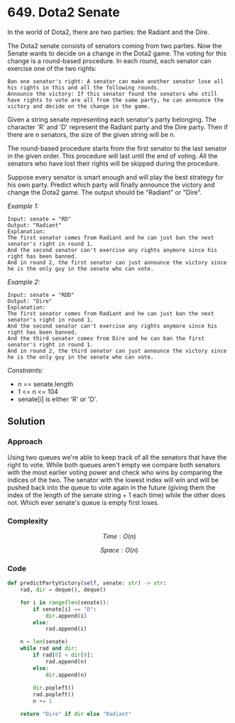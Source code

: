 # 649. Dota2 Senate
In the world of Dota2, there are two parties: the Radiant and the Dire.

The Dota2 senate consists of senators coming from two parties. Now the Senate wants to decide on a change in the Dota2 game. The voting for this change is a round-based procedure. In each round, each senator can exercise one of the two rights:

    Ban one senator's right: A senator can make another senator lose all his rights in this and all the following rounds.
    Announce the victory: If this senator found the senators who still have rights to vote are all from the same party, he can announce the victory and decide on the change in the game.

Given a string senate representing each senator's party belonging. The character 'R' and 'D' represent the Radiant party and the Dire party. Then if there are n senators, the size of the given string will be n.

The round-based procedure starts from the first senator to the last senator in the given order. This procedure will last until the end of voting. All the senators who have lost their rights will be skipped during the procedure.

Suppose every senator is smart enough and will play the best strategy for his own party. Predict which party will finally announce the victory and change the Dota2 game. The output should be "Radiant" or "Dire".

*Example 1:*

```
Input: senate = "RD"
Output: "Radiant"
Explanation: 
The first senator comes from Radiant and he can just ban the next senator's right in round 1. 
And the second senator can't exercise any rights anymore since his right has been banned. 
And in round 2, the first senator can just announce the victory since he is the only guy in the senate who can vote.
```

*Example 2:*

```
Input: senate = "RDD"
Output: "Dire"
Explanation: 
The first senator comes from Radiant and he can just ban the next senator's right in round 1. 
And the second senator can't exercise any rights anymore since his right has been banned. 
And the third senator comes from Dire and he can ban the first senator's right in round 1. 
And in round 2, the third senator can just announce the victory since he is the only guy in the senate who can vote.
```

*Constraints:*

* n == senate.length
* 1 <= n <= 104
* senate[i] is either 'R' or 'D'.

## Solution

### Approach
Using two queues we're able to keep track of all the senators that have the right to vote. While both queues aren't empty we compare both senators with the most earlier voting power and check who wins by comparing the indices of the two. The senator with the lowest index will win and will be pushed back into the queue to vote again in the future (giving them the index of the length of the senate string + 1 each time) while the other does not. Which ever senate's queue is empty first loses.

### Complexity
$$Time: O(n)$$

$$Space: O(n)$$

### Code
```py
def predictPartyVictory(self, senate: str) -> str:
    rad, dir = deque(), deque()

    for i in range(len(senate)):
        if senate[i] == "D":
            dir.append(i)
        else:
            rad.append(i)

    n = len(senate)
    while rad and dir:
        if rad[0] < dir[0]:
            rad.append(n)
        else:
            dir.append(n)
        
        dir.popleft()
        rad.popleft()
        n += 1

    return "Dire" if dir else "Radiant"
```
